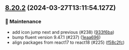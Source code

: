 ## [8.20.2](https://github.com/AxisCommunications/fluent-components/compare/96689302a525d8f448b7a831f82216dd98ddaddf..933f6ba595823a35e73a9c1930ce1b054508a621) (2024-03-27T13:11:54.127Z)

### 🚧 Maintenance

  - add icon jump next and previous (#238) ([933f6ba](https://github.com/AxisCommunications/fluent-components/commit/933f6ba595823a35e73a9c1930ce1b054508a621))
  - bump fluent version 9.47.1 (#237) ([1eaa696](https://github.com/AxisCommunications/fluent-components/commit/1eaa6963560872546c873cd1b04e33137e7fd064))
  - align packages from react17 to react18 (#225) ([f58c2fc](https://github.com/AxisCommunications/fluent-components/commit/f58c2fc9e4bc7262e2f2aef82a82455dd505d4ad))

